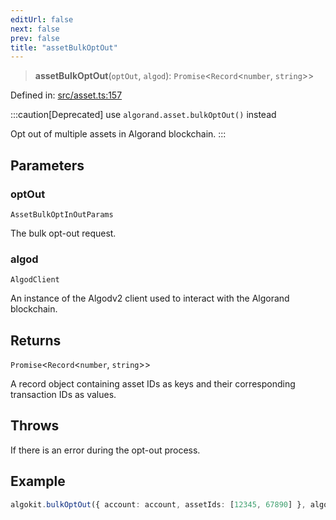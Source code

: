 ```yaml
---
editUrl: false
next: false
prev: false
title: "assetBulkOptOut"
---
```


> **assetBulkOptOut**(`optOut`, `algod`): `Promise`\<`Record`\<`number`, `string`\>\>

Defined in: [src/asset.ts:157](https://github.com/algorandfoundation/algokit-utils-ts/blob/45957336d0cbf88c980c0a3343335a5e5e142c93/src/asset.ts#L157)

:::caution[Deprecated]
use `algorand.asset.bulkOptOut()` instead

Opt out of multiple assets in Algorand blockchain.
:::

## Parameters

### optOut

`AssetBulkOptInOutParams`

The bulk opt-out request.

### algod

`AlgodClient`

An instance of the Algodv2 client used to interact with the Algorand blockchain.

## Returns

`Promise`\<`Record`\<`number`, `string`\>\>

A record object containing asset IDs as keys and their corresponding transaction IDs as values.

## Throws

If there is an error during the opt-out process.

## Example

```ts
algokit.bulkOptOut({ account: account, assetIds: [12345, 67890] }, algod)
```
